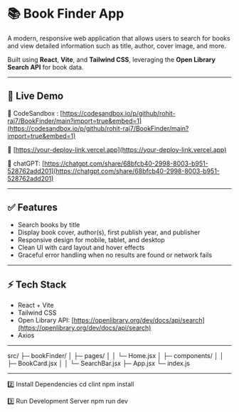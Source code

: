 # 📚 Book Finder App

A modern, responsive web application that allows users to search for books and view detailed information such as title, author, cover image, and more.

Built using **React**, **Vite**, and **Tailwind CSS**, leveraging the **Open Library Search API** for book data.

---

## 🚀 Live Demo

🔗 CodeSandbox : [https://codesandbox.io/p/github/rohit-raj7/BookFinder/main?import=true&embed=1](https://codesandbox.io/p/github/rohit-raj7/BookFinder/main?import=true&embed=1)

🔗 [https://your-deploy-link.vercel.app](https://your-deploy-link.vercel.app)

🔗 chatGPT: [https://chatgpt.com/share/68bfcb40-2998-8003-b951-528762add201](https://chatgpt.com/share/68bfcb40-2998-8003-b951-528762add201)

---

## ✅ Features

- Search books by title
- Display book cover, author(s), first publish year, and publisher
- Responsive design for mobile, tablet, and desktop
- Clean UI with card layout and hover effects
- Graceful error handling when no results are found or network fails

---

## ⚡ Tech Stack

- React + Vite
- Tailwind CSS
- Open Library API: [https://openlibrary.org/dev/docs/api/search](https://openlibrary.org/dev/docs/api/search)
- Axios

---
src/
├─ bookFinder/
│  ├─ pages/
│  │    └─ Home.jsx
│  ├─ components/
│  │    ├─ BookCard.jsx
│  │    └─ SearchBar.jsx
├─ App.jsx
└─ index.js


---

2️⃣ Install Dependencies
cd clint
npm install

3️⃣ Run Development Server
npm run dev
